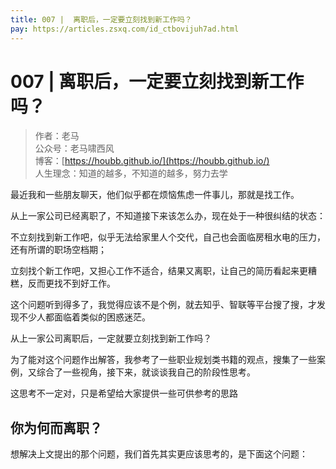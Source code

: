 ```yaml
---
title: 007 |  离职后，一定要立刻找到新工作吗？
pay: https://articles.zsxq.com/id_ctbovijuh7ad.html
---
```


#  007 |  离职后，一定要立刻找到新工作吗？

> 作者：老马
> <br/>公众号：老马啸西风
> <br/> 博客：[https://houbb.github.io/](https://houbb.github.io/)
> <br/> 人生理念：知道的越多，不知道的越多，努力去学



最近我和一些朋友聊天，他们似乎都在烦恼焦虑一件事儿，那就是找工作。

从上一家公司已经离职了，不知道接下来该怎么办，现在处于一种很纠结的状态：

不立刻找到新工作吧，似乎无法给家里人个交代，自己也会面临房租水电的压力，还有所谓的职场空档期；

立刻找个新工作吧，又担心工作不适合，结果又离职，让自己的简历看起来更糟糕，反而更找不到好工作。

这个问题听到得多了，我觉得应该不是个例，就去知乎、智联等平台搜了搜，才发现不少人都面临着类似的困惑迷茫。

从上一家公司离职后，一定就要立刻找到新工作吗？

为了能对这个问题作出解答，我参考了一些职业规划类书籍的观点，搜集了一些案例，又综合了一些视角，接下来，就谈谈我自己的阶段性思考。

这思考不一定对，只是希望给大家提供一些可供参考的思路

## 你为何而离职？

想解决上文提出的那个问题，我们首先其实更应该思考的，是下面这个问题：